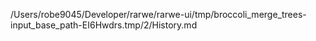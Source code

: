 /Users/robe9045/Developer/rarwe/rarwe-ui/tmp/broccoli_merge_trees-input_base_path-EI6Hwdrs.tmp/2/History.md